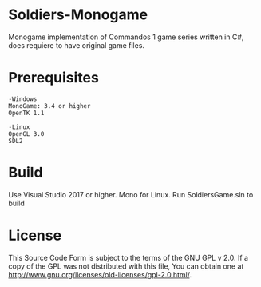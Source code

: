 # Soldiers-Monogame
Monogame implementation of Commandos 1 game series written in C#, does requiere to have original game files.

# Prerequisites

    -Windows
    MonoGame: 3.4 or higher
    OpenTK 1.1
    
    -Linux
    OpenGL 3.0
    SDL2 

# Build

Use Visual Studio 2017 or higher. Mono for Linux. Run SoldiersGame.sln to build

# License
This Source Code Form is subject to the terms of the GNU GPL v 2.0. If a copy of the GPL was not distributed with this file, You can obtain one at http://www.gnu.org/licenses/old-licenses/gpl-2.0.html/.
